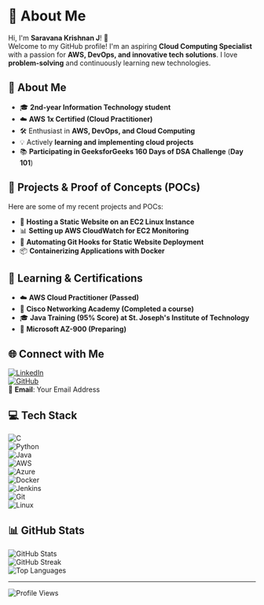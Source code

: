 # 💫 About Me

Hi, I'm **Saravana Krishnan J**! 👋  
Welcome to my GitHub profile! I'm an aspiring **Cloud Computing Specialist** with a passion for **AWS, DevOps, and innovative tech solutions**. I love **problem-solving** and continuously learning new technologies.

## 🚀 About Me
- 🎓 **2nd-year Information Technology student**  
- ☁️ **AWS 1x Certified (Cloud Practitioner)**  
- 🛠️ Enthusiast in **AWS, DevOps, and Cloud Computing**  
- 💡 Actively **learning and implementing cloud projects**  
- 📚 **Participating in GeeksforGeeks 160 Days of DSA Challenge** (**Day 101**)

## 📌 Projects & Proof of Concepts (POCs)
Here are some of my recent projects and POCs:
- 🚀 **Hosting a Static Website on an EC2 Linux Instance**
- 📊 **Setting up AWS CloudWatch for EC2 Monitoring**
- 🔄 **Automating Git Hooks for Static Website Deployment**
- 📦 **Containerizing Applications with Docker**

## 📖 Learning & Certifications
- ☁️ **AWS Cloud Practitioner (Passed)**  
- 📘 **Cisco Networking Academy (Completed a course)**  
- 🎓 **Java Training (95% Score) at St. Joseph's Institute of Technology**  
- 📜 **Microsoft AZ-900 (Preparing)**  

## 🌐 Connect with Me
[![LinkedIn](https://img.shields.io/badge/LinkedIn-%230077B5.svg?style=for-the-badge&logo=linkedin&logoColor=white)](https://www.linkedin.com/in/saravana-krishnan-j-3a7080299/)  
[![GitHub](https://img.shields.io/badge/GitHub-%23121011.svg?style=for-the-badge&logo=github&logoColor=white)](https://github.com/SaravanaKrishnan16)  
📧 **Email**: Your Email Address  

## 💻 Tech Stack
![C](https://img.shields.io/badge/c-%2300599C.svg?style=for-the-badge&logo=c&logoColor=white)  
![Python](https://img.shields.io/badge/python-3670A0?style=for-the-badge&logo=python&logoColor=ffdd54)  
![Java](https://img.shields.io/badge/java-%23ED8B00.svg?style=for-the-badge&logo=openjdk&logoColor=white)  
![AWS](https://img.shields.io/badge/AWS-%23FF9900.svg?style=for-the-badge&logo=amazon-aws&logoColor=white)  
![Azure](https://img.shields.io/badge/azure-%230072C6.svg?style=for-the-badge&logo=microsoftazure&logoColor=white)  
![Docker](https://img.shields.io/badge/Docker-%230db7ed.svg?style=for-the-badge&logo=docker&logoColor=white)  
![Jenkins](https://img.shields.io/badge/jenkins-%232C5263.svg?style=for-the-badge&logo=jenkins&logoColor=white)  
![Git](https://img.shields.io/badge/git-%23F05033.svg?style=for-the-badge&logo=git&logoColor=white)  
![Linux](https://img.shields.io/badge/Linux-%23FCC624.svg?style=for-the-badge&logo=linux&logoColor=black)  

## 📊 GitHub Stats
![GitHub Stats](https://github-readme-stats.vercel.app/api?username=SaravanaKrishnan16&theme=radical&hide_border=false&include_all_commits=true&count_private=true)  
![GitHub Streak](https://github-readme-streak-stats.herokuapp.com/?user=SaravanaKrishnan16&theme=radical&hide_border=false)  
![Top Languages](https://github-readme-stats.vercel.app/api/top-langs/?username=SaravanaKrishnan16&theme=radical&hide_border=false&include_all_commits=true&count_private=true&layout=compact)  

---
![Profile Views](https://visitcount.itsvg.in/api?id=SaravanaKrishnan16&icon=0&color=0)


